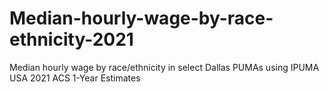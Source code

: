 # Median-hourly-wage-by-race-ethnicity-2021
Median hourly wage by race/ethnicity in select Dallas PUMAs using IPUMA USA 2021 ACS 1-Year Estimates
